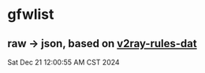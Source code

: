 # gfwlist
## raw -> json, based on [v2ray-rules-dat](https://github.com/Loyalsoldier/v2ray-rules-dat)
Sat Dec 21 12:00:55 AM CST 2024

